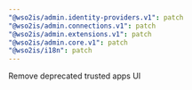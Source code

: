 ```yaml
---
"@wso2is/admin.identity-providers.v1": patch
"@wso2is/admin.connections.v1": patch
"@wso2is/admin.extensions.v1": patch
"@wso2is/admin.core.v1": patch
"@wso2is/i18n": patch
---
```


Remove deprecated trusted apps UI
